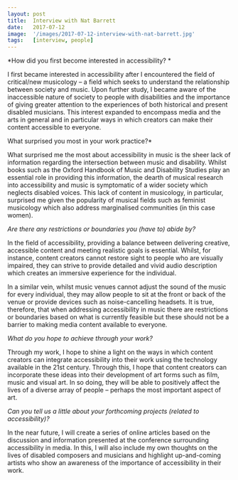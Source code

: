 ```yaml
---
layout: post
title:  Interview with Nat Barrett
date:   2017-07-12
image:  '/images/2017-07-12-interview-with-nat-barrett.jpg'
tags:   [interview, people]
---
```


*How did you first become interested in accessibility? *

I first became interested in accessibility after I encountered the field of critical/new musicology – a field which seeks to understand the relationship between society and music. Upon further study, I became aware of the inaccessible nature of society to people with disabilities and the importance of giving greater attention to the experiences of both historical and present disabled musicians. This interest expanded to encompass media and the arts in general and in particular ways in which creators can make their content accessible to everyone.

  What surprised you most in your work practice?*

What surprised me the most about accessibility in music is the sheer lack of information regarding the intersection between music and disability. Whilst books such as the Oxford Handbook of Music and Disability Studies play an essential role in providing this information, the dearth of musical research into accessibility and music is symptomatic of a wider society which neglects disabled voices. This lack of content in musicology, in particular, surprised me given the popularity of musical fields such as feminist musicology which also address marginalised communities (in this case women).

*Are there any restrictions or boundaries you (have to) abide by?*

In the field of accessibility, providing a balance between delivering creative, accessible content and meeting realistic goals is essential. Whilst, for instance, content creators cannot restore sight to people who are visually impaired, they can strive to provide detailed and vivid audio description which creates an immersive experience for the individual.

In a similar vein, whilst music venues cannot adjust the sound of the music for every individual, they may allow people to sit at the front or back of the venue or provide devices such as noise-cancelling headsets. It is true, therefore, that when addressing accessibility in music there are restrictions or boundaries based on what is currently feasible but these should not be a barrier to making media content available to everyone.

*What do you hope to achieve through your work?*

Through my work, I hope to shine a light on the ways in which content creators can integrate accessibility into their work using the technology available in the 21st century. Through this, I hope that content creators can incorporate these ideas into their development of art forms such as film, music and visual art. In so doing, they will be able to positively affect the lives of a diverse array of people – perhaps the most important aspect of art.

*Can you tell us a little about your forthcoming projects (related to accessibility)?*

In the near future, I will create a series of online articles based on the discussion and information presented at the conference surrounding accessibility in media. In this, I will also include my own thoughts on the lives of disabled composers and musicians and highlight up-and-coming artists who show an awareness of the importance of accessibility in their work.